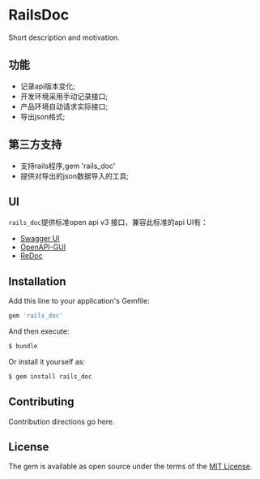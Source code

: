 # RailsDoc
Short description and motivation.

## 功能
* 记录api版本变化;
* 开发环境采用手动记录接口;
* 产品环境自动请求实际接口;
* 导出json格式;

## 第三方支持
* 支持rails程序,gem 'rails_doc'
* 提供对导出的json数据导入的工具;

## UI
`rails_doc`提供标准open api v3 接口，兼容此标准的api UI有：

* [Swagger UI](https://github.com/swagger-api/swagger-ui)
* [OpenAPI-GUI](https://github.com/Mermade/openapi-gui)
* [ReDoc](https://github.com/Rebilly/ReDoc)

## Installation
Add this line to your application's Gemfile:

```ruby
gem 'rails_doc'
```

And then execute:
```bash
$ bundle
```

Or install it yourself as:
```bash
$ gem install rails_doc
```

## Contributing
Contribution directions go here.

## License
The gem is available as open source under the terms of the [MIT License](https://opensource.org/licenses/MIT).

